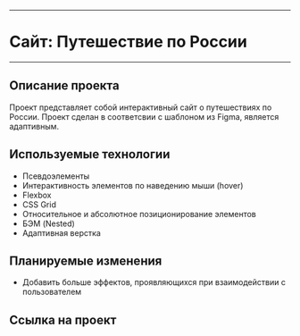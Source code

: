 ____
# Сайт: Путешествие по России
____

## Описание проекта

Проект представляет собой интерактивный сайт о путешествиях по России.
Проект сделан в соответсвии с шаблоном из Figma, является адаптивным.

## Используемые технологии

- Псевдоэлементы
- Интерактивность элементов по наведению мыши (hover)
- Flexbox
- CSS Grid
- Относительное и абсолютное позиционирование элементов
- БЭМ (Nested)
- Адаптивная верстка

## Планируемые изменения

- Добавить больше эффектов, проявляющихся при взаимодействии с пользователем

## Ссылка на проект
